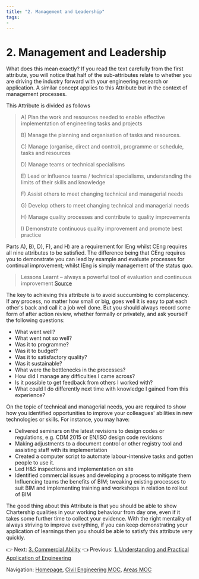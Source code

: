 ```yaml
---
title: "2. Management and Leadership"
tags: 
- 
---
```

# 2. Management and Leadership
What does this mean exactly? If you read the text carefully from the first attribute, you will notice that half of the sub-attributes relate to whether you are driving the industry forward with your engineering research or application. A similar concept applies to this Attribute but in the context of management processes.

This Attribute is divided as follows

> A) Plan the work and resources needed to enable effective implementation of engineering tasks and projects
> 
> B) Manage the planning and organisation of tasks and resources.
> 
> C) Manage (organise, direct and control), programme or schedule, tasks and resources
> 
> D) Manage teams or technical specialisms
> 
> E) Lead or influence teams / technical specialisms, understanding the limits of their skills and knowledge
> 
> F) Assist others to meet changing technical and managerial needs
> 
> G) Develop others to meet changing technical and managerial needs
> 
> H) Manage quality processes and contribute to quality improvements
> 
> I) Demonstrate continuous quality improvement and promote best practice

Parts A), B), D), F), and H) are a requirement for IEng whilst CEng requires all nine attributes to be satisfied. The difference being that CEng requires you to demonstrate you can lead by example and evaluate processes for continual improvement; whilst IEng is simply management of the status quo.

> Lessons Learnt – always a powerful tool of evaluation and continuous improvement [Source](https://pixabay.com/en/photos/checklist/)

The key to achieving this attribute is to avoid succumbing to complacency. If any process, no matter how small or big, goes well it is easy to pat each other's back and call it a job well done. But you should always record some form of after action review, whether formally or privately, and ask yourself the following questions:

-   What went well?
-   What went not so well?
-   Was it to programme?
-   Was it to budget?
-   Was it to satisfactory quality?
-   Was it sustainable?
-   What were the bottlenecks in the processes?
-   How did I manage any difficulties I came across?
-   Is it possible to get feedback from others I worked with?
-   What could I do differently next time with knowledge I gained from this experience?


On the topic of technical and managerial needs, you are required to show how you identified opportunities to improve your colleagues' abilities in new technologies or skills. For instance, you may have:

-   Delivered seminars on the latest revisions to design codes or regulations, e.g. CDM 2015 or EN/ISO design code revisions
-   Making adjustments to a document control or other registry tool and assisting staff with its implementation
-   Created a computer script to automate labour-intensive tasks and gotten people to use it.
-   Led H&S inspections and implementation on site
-   Identified commercial issues and developing a process to mitigate them  
    Influencing teams the benefits of BIM; tweaking existing processes to suit BIM and implementing training and workshops in relation to rollout of BIM

The good thing about this Attribute is that you should be able to show Chartership qualities in your working behaviour from day one, even if it takes some further time to collect your evidence. With the right mentality of always striving to improve everything, if you can keep demonstrating your application of learnings then you should be able to satisfy this attribute very quickly.

👉 Next: [3. Commercial Ability](notes/Civil%20Engineering%20MOC/Professional%20Review%20MOC/3.%20Commercial%20Ability.md)
👈 Previous: [1. Understanding and Practical Application of Engineering](notes/Civil%20Engineering%20MOC/Professional%20Review%20MOC/1.%20Understanding%20and%20Practical%20Application%20of%20Engineering.md)










Navigation: [Homepage](_index.md), [Civil Engineering MOC](notes/Civil%20Engineering%20MOC/Civil%20Engineering%20MOC.md), [Areas MOC](Areas%20MOC)
